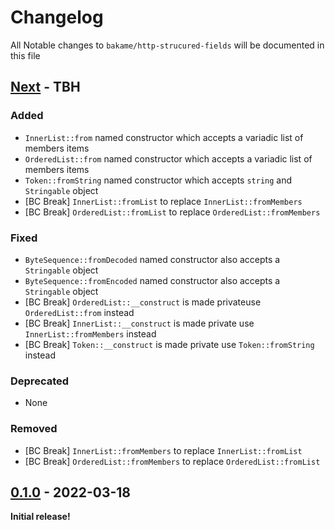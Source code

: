 # Changelog

All Notable changes to `bakame/http-strucured-fields` will be documented in this file

## [Next] - TBH

### Added

- `InnerList::from` named constructor which accepts a variadic list of members items
- `OrderedList::from` named constructor which accepts a variadic list of members items
- `Token::fromString` named constructor which accepts `string` and `Stringable` object
- [BC Break] `InnerList::fromList` to replace `InnerList::fromMembers`
- [BC Break] `OrderedList::fromList` to replace `OrderedList::fromMembers`

### Fixed

- `ByteSequence::fromDecoded` named constructor also accepts a `Stringable` object
- `ByteSequence::fromEncoded` named constructor also accepts a `Stringable` object
- [BC Break] `OrderedList::__construct` is made privateuse `OrderedList::from` instead
- [BC Break] `InnerList::__construct` is made private use `InnerList::fromMembers` instead
- [BC Break] `Token::__construct` is made private use `Token::fromString` instead

### Deprecated

- None

### Removed

- [BC Break] `InnerList::fromMembers` to replace `InnerList::fromList`
- [BC Break] `OrderedList::fromMembers` to replace `OrderedList::fromList`

## [0.1.0] - 2022-03-18

**Initial release!**

[Next]: https://github.com/bakame-php/http-structured-fields/compare/0.1.0...master
[0.1.0]: https://github.com/bakame-php/http-structured-fields/releases/tag/0.1.0
